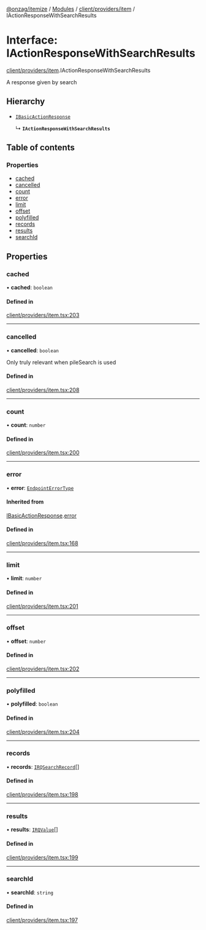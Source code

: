 [@onzag/itemize](../README.md) / [Modules](../modules.md) / [client/providers/item](../modules/client_providers_item.md) / IActionResponseWithSearchResults

# Interface: IActionResponseWithSearchResults

[client/providers/item](../modules/client_providers_item.md).IActionResponseWithSearchResults

A response given by search

## Hierarchy

- [`IBasicActionResponse`](client_providers_item.IBasicActionResponse.md)

  ↳ **`IActionResponseWithSearchResults`**

## Table of contents

### Properties

- [cached](client_providers_item.IActionResponseWithSearchResults.md#cached)
- [cancelled](client_providers_item.IActionResponseWithSearchResults.md#cancelled)
- [count](client_providers_item.IActionResponseWithSearchResults.md#count)
- [error](client_providers_item.IActionResponseWithSearchResults.md#error)
- [limit](client_providers_item.IActionResponseWithSearchResults.md#limit)
- [offset](client_providers_item.IActionResponseWithSearchResults.md#offset)
- [polyfilled](client_providers_item.IActionResponseWithSearchResults.md#polyfilled)
- [records](client_providers_item.IActionResponseWithSearchResults.md#records)
- [results](client_providers_item.IActionResponseWithSearchResults.md#results)
- [searchId](client_providers_item.IActionResponseWithSearchResults.md#searchid)

## Properties

### cached

• **cached**: `boolean`

#### Defined in

[client/providers/item.tsx:203](https://github.com/onzag/itemize/blob/59702dd5/client/providers/item.tsx#L203)

___

### cancelled

• **cancelled**: `boolean`

Only truly relevant when pileSearch is used

#### Defined in

[client/providers/item.tsx:208](https://github.com/onzag/itemize/blob/59702dd5/client/providers/item.tsx#L208)

___

### count

• **count**: `number`

#### Defined in

[client/providers/item.tsx:200](https://github.com/onzag/itemize/blob/59702dd5/client/providers/item.tsx#L200)

___

### error

• **error**: [`EndpointErrorType`](../modules/base_errors.md#endpointerrortype)

#### Inherited from

[IBasicActionResponse](client_providers_item.IBasicActionResponse.md).[error](client_providers_item.IBasicActionResponse.md#error)

#### Defined in

[client/providers/item.tsx:168](https://github.com/onzag/itemize/blob/59702dd5/client/providers/item.tsx#L168)

___

### limit

• **limit**: `number`

#### Defined in

[client/providers/item.tsx:201](https://github.com/onzag/itemize/blob/59702dd5/client/providers/item.tsx#L201)

___

### offset

• **offset**: `number`

#### Defined in

[client/providers/item.tsx:202](https://github.com/onzag/itemize/blob/59702dd5/client/providers/item.tsx#L202)

___

### polyfilled

• **polyfilled**: `boolean`

#### Defined in

[client/providers/item.tsx:204](https://github.com/onzag/itemize/blob/59702dd5/client/providers/item.tsx#L204)

___

### records

• **records**: [`IRQSearchRecord`](rq_querier.IRQSearchRecord.md)[]

#### Defined in

[client/providers/item.tsx:198](https://github.com/onzag/itemize/blob/59702dd5/client/providers/item.tsx#L198)

___

### results

• **results**: [`IRQValue`](rq_querier.IRQValue.md)[]

#### Defined in

[client/providers/item.tsx:199](https://github.com/onzag/itemize/blob/59702dd5/client/providers/item.tsx#L199)

___

### searchId

• **searchId**: `string`

#### Defined in

[client/providers/item.tsx:197](https://github.com/onzag/itemize/blob/59702dd5/client/providers/item.tsx#L197)
